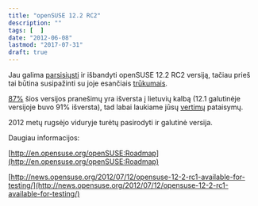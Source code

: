 ```yaml
---
title: "openSUSE 12.2 RC2"
description: ""
tags: [  ]
date: "2012-06-08"
lastmod: "2017-07-31"
draft: true
---
```

Jau galima [parsisiųsti](http://software.opensuse.org/developer/lt) ir išbandyti openSUSE 12.2 RC2 versiją, tačiau prieš tai būtina susipažinti su joje esančiais [trūkumais](http://en.opensuse.org/openSUSE:Most_annoying_bugs_12.2_dev#openSUSE_12.2_RC_2).

[87%](http://i18n.opensuse.org) šios versijos pranešimų yra išversta į lietuvių kalbą (12.1 galutinėje versijoje buvo 91% išversta), tad labai laukiame jūsų [vertimų](index.php?option=com_content&view=article&id=80:opensuse-vertimas-yast-lcn-webyast&catid=7:ivairus&Itemid=2) pataisymų.

2012 metų rugsėjo viduryje turėtų pasirodyti ir galutinė versija.

Daugiau informacijos:

[http://en.opensuse.org/openSUSE:Roadmap](http://en.opensuse.org/openSUSE:Roadmap)

[http://news.opensuse.org/2012/07/12/opensuse-12-2-rc1-available-for-testing/](http://news.opensuse.org/2012/07/12/opensuse-12-2-rc1-available-for-testing/)
